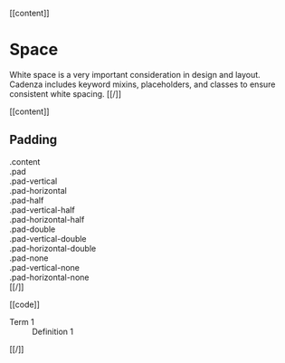 [[content]]
# Space

White space is a very important consideration in design and layout. Cadenza includes keyword mixins, placeholders, and classes to ensure consistent white spacing.
[[/]]

[[content]]
## Padding

<div class="row cols-half gutter borders">
    <div class="content">.content</div>
    <div class="pad">.pad</div>
    <div class="pad-vertical">.pad-vertical</div>
    <div class="pad-horizontal">.pad-horizontal</div>
    <div class="pad-half">.pad-half</div>
    <div class="pad-vertical-half">.pad-vertical-half</div>
    <div class="pad-horizontal-half">.pad-horizontal-half</div>
    <div class="pad-double">.pad-double</div>
    <div class="pad-vertical-double">.pad-vertical-double</div>
    <div class="pad-horizontal-double">.pad-horizontal-double</div>
    <div class="pad-none">.pad-none</div>
    <div class="pad-vertical-none">.pad-vertical-none</div>
    <div class="pad-horizontal-none">.pad-horizontal-none</div>
</div>
[[/]]

[[code]]
<dl>
    <dt>Term 1</dt>
    <dd>Definition 1</dd>
</dl>
[[/]]